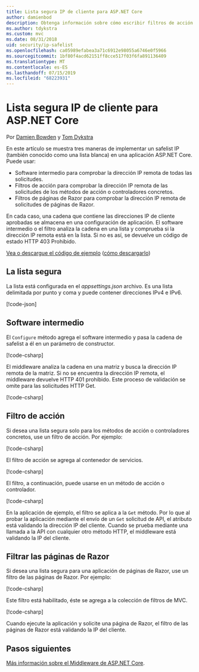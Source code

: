 ```yaml
---
title: Lista segura IP de cliente para ASP.NET Core
author: damienbod
description: Obtenga información sobre cómo escribir filtros de acción o Middleware para validar las direcciones IP remotas con una lista de direcciones IP aprobadas.
ms.author: tdykstra
ms.custom: mvc
ms.date: 08/31/2018
uid: security/ip-safelist
ms.openlocfilehash: ca05989efabea3a71c6912e98055a6746e0f5966
ms.sourcegitcommit: 1bf80f4acd62151ff8cce517f03f6fa891136409
ms.translationtype: MT
ms.contentlocale: es-ES
ms.lasthandoff: 07/15/2019
ms.locfileid: "68223931"
---
```

# <a name="client-ip-safelist-for-aspnet-core"></a>Lista segura IP de cliente para ASP.NET Core

Por [Damien Bowden](https://twitter.com/damien_bod) y [Tom Dykstra](https://github.com/tdykstra)
 
En este artículo se muestra tres maneras de implementar un safelist IP (también conocido como una lista blanca) en una aplicación ASP.NET Core. Puede usar:

* Software intermedio para comprobar la dirección IP remota de todas las solicitudes.
* Filtros de acción para comprobar la dirección IP remota de las solicitudes de los métodos de acción o controladores concretos.
* Filtros de páginas de Razor para comprobar la dirección IP remota de solicitudes de páginas de Razor.

En cada caso, una cadena que contiene las direcciones IP de cliente aprobadas se almacena en una configuración de aplicación. El software intermedio o el filtro analiza la cadena en una lista y comprueba si la dirección IP remota está en la lista. Si no es así, se devuelve un código de estado HTTP 403 Prohibido.

[Vea o descargue el código de ejemplo](https://github.com/aspnet/AspNetCore.Docs/tree/master/aspnetcore/security/ip-safelist/samples/2.x/ClientIpAspNetCore) ([cómo descargarlo](xref:index#how-to-download-a-sample))

## <a name="the-safelist"></a>La lista segura

La lista está configurada en el *appsettings.json* archivo. Es una lista delimitada por punto y coma y puede contener direcciones IPv4 e IPv6.

[!code-json[](ip-safelist/samples/2.x/ClientIpAspNetCore/appsettings.json?highlight=2)]

## <a name="middleware"></a>Software intermedio

El `Configure` método agrega el software intermedio y pasa la cadena de safelist a él en un parámetro de constructor.

[!code-csharp[](ip-safelist/samples/2.x/ClientIpAspNetCore/Startup.cs?name=snippet_Configure&highlight=10)]

El middleware analiza la cadena en una matriz y busca la dirección IP remota de la matriz. Si no se encuentra la dirección IP remota, el middleware devuelve HTTP 401 prohibido. Este proceso de validación se omite para las solicitudes HTTP Get.

[!code-csharp[](ip-safelist/samples/2.x/ClientIpAspNetCore/AdminSafeListMiddleware.cs?name=snippet_ClassOnly)]

## <a name="action-filter"></a>Filtro de acción

Si desea una lista segura solo para los métodos de acción o controladores concretos, use un filtro de acción. Por ejemplo: 

[!code-csharp[](ip-safelist/samples/2.x/ClientIpAspNetCore/Filters/ClientIdCheckFilter.cs)]

El filtro de acción se agrega al contenedor de servicios.

[!code-csharp[](ip-safelist/samples/2.x/ClientIpAspNetCore/Startup.cs?name=snippet_ConfigureServices&highlight=3)]

El filtro, a continuación, puede usarse en un método de acción o controlador.

[!code-csharp[](ip-safelist/samples/2.x/ClientIpAspNetCore/Controllers/ValuesController.cs?name=snippet_Filter&highlight=1)]

En la aplicación de ejemplo, el filtro se aplica a la `Get` método. Por lo que al probar la aplicación mediante el envío de un `Get` solicitud de API, el atributo está validando la dirección IP del cliente. Cuando se prueba mediante una llamada a la API con cualquier otro método HTTP, el middleware está validando la IP del cliente.

## <a name="razor-pages-filter"></a>Filtrar las páginas de Razor 

Si desea una lista segura para una aplicación de páginas de Razor, use un filtro de las páginas de Razor. Por ejemplo: 

[!code-csharp[](ip-safelist/samples/2.x/ClientIpAspNetCore/Filters/ClientIdCheckPageFilter.cs)]

Este filtro está habilitado, éste se agrega a la colección de filtros de MVC.

[!code-csharp[](ip-safelist/samples/2.x/ClientIpAspNetCore/Startup.cs?name=snippet_ConfigureServices&highlight=7-9)]

Cuando ejecute la aplicación y solicite una página de Razor, el filtro de las páginas de Razor está validando la IP del cliente.

## <a name="next-steps"></a>Pasos siguientes

[Más información sobre el Middleware de ASP.NET Core](xref:fundamentals/middleware/index).
